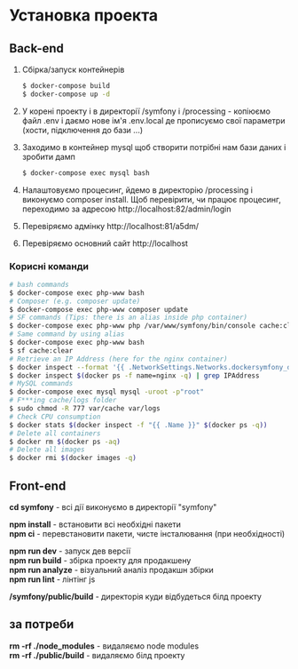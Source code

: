# Установка проекта

## Back-end

1. Сбірка/запуск контейнерів

    ```bash
    $ docker-compose build
    $ docker-compose up -d
    ```

2. У корені проекту і в директорії /symfony і /processing - копіюємо файл .env і даємо нове ім'я .env.local де прописуємо свої параметри (хости, підключення до бази ...)
3. Заходимо в контейнер mysql щоб створити потрібні нам бази даних і зробити дамп

    ```bash
    $ docker-compose exec mysql bash
    ```

4. Налаштовуємо процесинг, йдемо в директорію /processing і виконуємо composer install. Щоб перевірити, чи працює процесинг, переходимо за адресою http://localhost:82/admin/login

5. Перевіряємо адмінку http://localhost:81/a5dm/
6. Перевіряємо основний сайт http://localhost

### Корисні команди

```bash
# bash commands
$ docker-compose exec php-www bash
# Composer (e.g. composer update)
$ docker-compose exec php-www composer update
# SF commands (Tips: there is an alias inside php container)
$ docker-compose exec php-www php /var/www/symfony/bin/console cache:clear
# Same command by using alias
$ docker-compose exec php-www bash
$ sf cache:clear
# Retrieve an IP Address (here for the nginx container)
$ docker inspect --format '{{ .NetworkSettings.Networks.dockersymfony_default.IPAddress }}' $(docker ps -f name=nginx -q)
$ docker inspect $(docker ps -f name=nginx -q) | grep IPAddress
# MySQL commands
$ docker-compose exec mysql mysql -uroot -p"root"
# F***ing cache/logs folder
$ sudo chmod -R 777 var/cache var/logs
# Check CPU consumption
$ docker stats $(docker inspect -f "{{ .Name }}" $(docker ps -q))
# Delete all containers
$ docker rm $(docker ps -aq)
# Delete all images
$ docker rmi $(docker images -q)
```


## Front-end

**cd symfony** - всі дії виконуємо в директорії "symfony"

**npm install** - встановити всі необхідні пакети  
**npm ci** - перевстановити пакети, чисте інсталювання (при необхідності)

**npm run dev** - запуск дев версії  
**npm run build** - збірка проекту для продакшену  
**npm run analyze** - візуальний аналіз продакшн збірки  
**npm run lint** - лінтінг js

**/symfony/public/build** - директорія куди відбудеться білд проекту

## за потреби
**rm -rf ./node_modules** - видаляємо node modules  
**rm -rf ./public/build** - видаляємо білд проекту  
